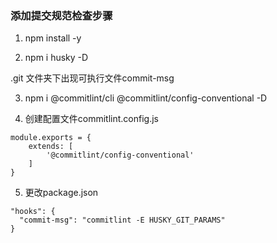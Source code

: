 

### 添加提交规范检查步骤

1. npm install -y

2. npm i husky -D

.git 文件夹下出现可执行文件commit-msg

3. npm i @commitlint/cli @commitlint/config-conventional -D

4. 创建配置文件commitlint.config.js

```
module.exports = {
    extends: [
        '@commitlint/config-conventional'
    ]
}
```
5. 更改package.json

```
"hooks": {
  "commit-msg": "commitlint -E HUSKY_GIT_PARAMS"
}
```